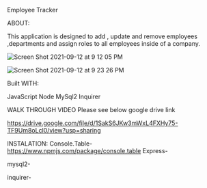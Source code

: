 Employee Tracker

ABOUT:

This application is designed to add , update and remove employees ,departments and assign roles to all employees inside of a company.

![Screen Shot 2021-09-12 at 9 12 05 PM](https://user-images.githubusercontent.com/58565920/133010471-3de56799-7ac3-46b6-bc5f-597c6587199a.png)

![Screen Shot 2021-09-12 at 9 23 26 PM](https://user-images.githubusercontent.com/58565920/133010865-42e869f7-4a34-4f01-b887-d6f56cb5be48.png)


Built WITH:

JavaScript
Node
MySql2
Inquirer



WALK THROUGH VIDEO 
Please see below google drive link

https://drive.google.com/file/d/1SakS6JKw3mWxL4FXHy75-TF9Um8oLcl0/view?usp=sharing


INSTALATION:
Console.Table- https://www.npmjs.com/package/console.table
Express-

mysql2-

inquirer-







